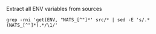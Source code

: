 
Extract all ENV variables from sources
```
grep -rni 'get(ENV, "NATS_[^"]*' src/* | sed -E 's/.*(NATS_[^"]*).*/\1/'
```
